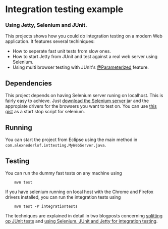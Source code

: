 # Integration testing example
### Using Jetty, Selenium and JUnit.

This projects shows how you could do integration testing on a modern Web application. It features several techiniques:

* How to seperate fast unit tests from slow ones.
* How to start Jetty from JUnit and test against a real web server using Selenium.
* Using multi browser testing with JUnit's [@Parameterized](http://junit.sourceforge.net/javadoc/org/junit/runners/Parameterized.html) feature.

## Dependencies
This project depends on having Selenium server runing on localhost. This is fairly easy to achieve. Just [download the Selenium server](http://seleniumhq.org/download/) jar and the appropiate drivers for the browsers you want to test on. You can use [this gist](https://gist.github.com/4120566) as a start stop script for selenium. 

## Running
You can start the project from Eclipse using the main method in `com.alexnederlof.inttesting.MyWebServer.java`.

## Testing

You can run the dummy fast tests on any machine using
		
		mvn test
		
If you have selenium running on local host with the Chrome and Firefox drivers installed, you can run the integration tests using

		mvn test -P integrationtests

The techniques are explained in detail in two blogposts concerning [splitting op JUnit tests](http://alex.nederlof.com/separating-the-fast-from-the-slow-junit-tests) and [using Selenium, JUnit and Jetty for integration testing](http://alex.nederlof.com).